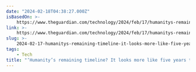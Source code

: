```yaml
---
date: "2024-02-18T04:38:27.000Z"
isBasedOn: >-
    https://www.theguardian.com/technology/2024/feb/17/humanitys-remaining-timeline-it-looks-more-like-five-years-than-50-meet-the-neo-luddites-warning-of-an-ai-apocalypse?CMP=Share_AndroidApp_Other
link: >-
    https://www.theguardian.com/technology/2024/feb/17/humanitys-remaining-timeline-it-looks-more-like-five-years-than-50-meet-the-neo-luddites-warning-of-an-ai-apocalypse?CMP=Share_AndroidApp_Other
slug: >-
    2024-02-17-humanitys-remaining-timeline-it-looks-more-like-five-years-than-50-mee
tags:
    - Tech
title: "‘Humanity’s remaining timeline? It looks more like five years than 50’: mee"
---
```

